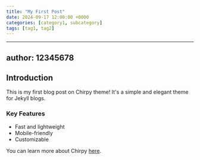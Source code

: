 ```yaml
---
title: "My First Post"
date: 2024-09-17 12:00:00 +0000
categories: [category1, subcategory]
tags: [tag1, tag2]
---
```

---
author: 12345678
---

## Introduction
This is my first blog post on Chirpy theme! It's a simple and elegant theme for Jekyll blogs.

### Key Features
- Fast and lightweight
- Mobile-friendly
- Customizable

You can learn more about Chirpy [here](https://github.com/cotes2020/jekyll-theme-chirpy).

